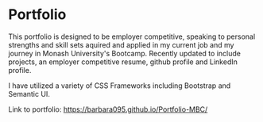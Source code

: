 # Portfolio

This portfolio is designed to be employer competitive, speaking to personal strengths and skill sets aquired and applied in my current job and my journey in Monash University's Bootcamp. Recently updated to include projects, an employer competitive resume, github profile and LinkedIn profile. 

I have utilized a variety of CSS Frameworks including Bootstrap and Semantic UI.

Link to portfolio: 
https://barbara095.github.io/Portfolio-MBC/







